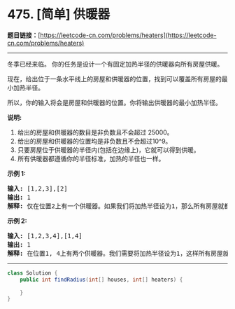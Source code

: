 # 475. [简单] 供暖器

**题目链接：**[https://leetcode-cn.com/problems/heaters](https://leetcode-cn.com/problems/heaters)

---

<div class="content__1Y2H">
 <div class="notranslate">
  <p>冬季已经来临。&nbsp;你的任务是设计一个有固定加热半径的供暖器向所有房屋供暖。</p> 
  <p>现在，给出位于一条水平线上的房屋和供暖器的位置，找到可以覆盖所有房屋的最小加热半径。</p> 
  <p>所以，你的输入将会是房屋和供暖器的位置。你将输出供暖器的最小加热半径。</p> 
  <p><strong>说明:</strong></p> 
  <ol> 
   <li>给出的房屋和供暖器的数目是非负数且不会超过 25000。</li> 
   <li>给出的房屋和供暖器的位置均是非负数且不会超过10^9。</li> 
   <li>只要房屋位于供暖器的半径内(包括在边缘上)，它就可以得到供暖。</li> 
   <li>所有供暖器都遵循你的半径标准，加热的半径也一样。</li> 
  </ol> 
  <p><strong>示例 1:</strong></p> 
  <pre class="language-text"><strong>输入:</strong> [1,2,3],[2]
<strong>输出:</strong> 1
<strong>解释:</strong> 仅在位置2上有一个供暖器。如果我们将加热半径设为1，那么所有房屋就都能得到供暖。
</pre> 
  <p><strong>示例 2:</strong></p> 
  <pre class="language-text"><strong>输入:</strong> [1,2,3,4],[1,4]
<strong>输出:</strong> 1
<strong>解释:</strong> 在位置1, 4上有两个供暖器。我们需要将加热半径设为1，这样所有房屋就都能得到供暖。
</pre> 
 </div>
</div>

---

```java
class Solution {
    public int findRadius(int[] houses, int[] heaters) {
        
    }
}
```